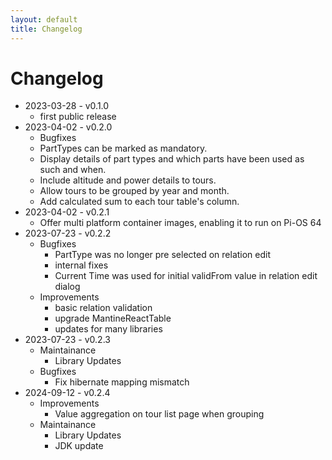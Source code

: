 ```yaml
---
layout: default
title: Changelog
---
```

# Changelog

- 2023-03-28 - v0.1.0
  - first public release
- 2023-04-02 - v0.2.0
  - Bugfixes
  - PartTypes can be marked as mandatory.
  - Display details of part types and which parts have been used as such and when.
  - Include altitude and power details to tours.
  - Allow tours to be grouped by year and month.
  - Add calculated sum to each tour table's column.
- 2023-04-02 - v0.2.1
  - Offer multi platform container images, enabling it to run on Pi-OS 64
- 2023-07-23 - v0.2.2
  - Bugfixes
    - PartType was no longer pre selected on relation edit
    - internal fixes  
    - Current Time was used for initial validFrom value in relation edit dialog
  - Improvements
    - basic relation validation
    - upgrade MantineReactTable
    - updates for many libraries
- 2023-07-23 - v0.2.3
  - Maintainance
    - Library Updates
  - Bugfixes
    - Fix hibernate mapping mismatch
- 2024-09-12 - v0.2.4
  - Improvements
    - Value aggregation on tour list page when grouping
  - Maintainance
    - Library Updates
    - JDK update

